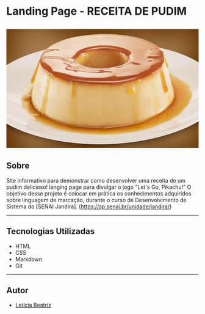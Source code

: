 # Landing Page - RECEITA DE PUDIM

![](./10_19_02_409_Pudim.webp)
---

## Sobre 
Site informativo para demonstrar como desenvolver uma receita de um pudim delicioso! langing page para divulgar o jogo "Let's Go, Pikachu!" O objetivo desse projeto é colocar em prática os conhecimentos adquiridos sobre linguagem de marcação, durante o curso de Desenvolvimento de Sistema do [SENAI Jandira]. 
(https://sp.senai.br/unidade/jandira/)


---

## Tecnologias Utilizadas
- HTML
- CSS
- Markdown
- Git

---

## Autor
- [Letícia Beatriz](https://www.linkedin.com/in/let%C3%ADcia-beatriz-martins-8933ba308/)

